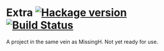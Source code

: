 # Extra [![Hackage version](https://img.shields.io/hackage/v/extra.svg?style=flat)](http://hackage.haskell.org/package/extra) [![Build Status](http://img.shields.io/travis/ndmitchell/extra.svg?style=flat)](https://travis-ci.org/ndmitchell/extra)

A project in the same vein as MissingH. Not yet ready for use.
